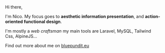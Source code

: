 Hi there, 

I'm Nico. My focus goes to **aesthetic information presentation**, and **action-oriented functional design**.  

I'm mostly a *web craftsman* my main tools are Laravel, MySQL, Tailwind Css, AlpineJS...

Find out more about me on [bluepundit.eu](https://bluepundit.eu)

<!---
ndeblauw/ndeblauw is a ✨ special ✨ repository because its `README.md` (this file) appears on your GitHub profile.
You can click the Preview link to take a look at your changes.
--->
